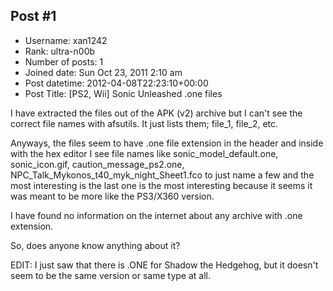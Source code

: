 ## Post #1
- Username: xan1242
- Rank: ultra-n00b
- Number of posts: 1
- Joined date: Sun Oct 23, 2011 2:10 am
- Post datetime: 2012-04-08T22:23:10+00:00
- Post Title: [PS2, Wii] Sonic Unleashed .one files

I have extracted the files out of the APK (v2) archive but I can't see the correct file names with afsutils. It just lists them; file_1, file_2, etc.

Anyways, the files seem to have .one file extension in the header and inside with the hex editor I see file names like sonic_model_default.one, sonic_icon.gif, caution_message_ps2.one, NPC_Talk_Mykonos_t40_myk_night_Sheet1.fco to just name a few and the most interesting is the last one is the most interesting because it seems it was meant to be more like the PS3/X360 version.

I have found no information on the internet about any archive with .one extension.

So, does anyone know anything about it?

EDIT: I just saw that there is .ONE for Shadow the Hedgehog, but it doesn't seem to be the same version or same type at all.
